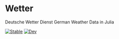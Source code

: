 # Wetter

Deutsche Wetter Dienst German Weather Data in Julia

[![Stable](https://img.shields.io/badge/docs-stable-blue.svg)](https://jlewis91.github.io/Wetter.jl/stable)
[![Dev](https://img.shields.io/badge/docs-dev-blue.svg)](https://jlewis91.github.io/Wetter.jl/dev)
